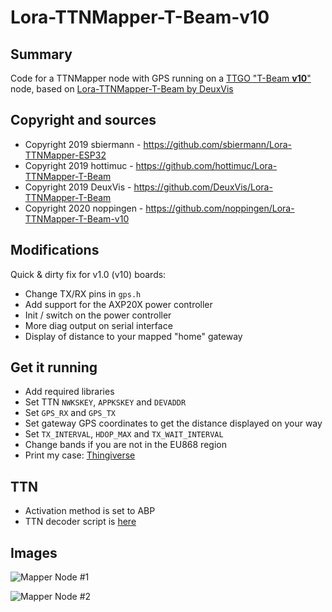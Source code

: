 # Lora-TTNMapper-T-Beam-v10

## Summary

Code for a TTNMapper node with GPS running on a [TTGO "T-Beam **v10**"](https://www.amazon.de/DollaTek-T-Beam-Drahtloses-Bluetooth-Batteriehalter/dp/B07RWY36ZY) node, based on [Lora-TTNMapper-T-Beam by DeuxVis](https://github.com/DeuxVis/Lora-TTNMapper-T-Beam)

## Copyright and sources

 * Copyright 2019 sbiermann - https://github.com/sbiermann/Lora-TTNMapper-ESP32
 * Copyright 2019 hottimuc  - https://github.com/hottimuc/Lora-TTNMapper-T-Beam
 * Copyright 2019 DeuxVis   - https://github.com/DeuxVis/Lora-TTNMapper-T-Beam
 * Copyright 2020 noppingen - https://github.com/noppingen/Lora-TTNMapper-T-Beam-v10

## Modifications

Quick & dirty fix for v1.0 (v10) boards:

* Change TX/RX pins in `gps.h`
* Add support for the AXP20X power controller
* Init / switch on the power controller
* More diag output on serial interface
* Display of distance to your mapped "home" gateway

## Get it running

* Add required libraries
* Set TTN `NWKSKEY`, `APPKSKEY` and `DEVADDR`
* Set `GPS_RX` and `GPS_TX`
* Set gateway GPS coordinates to get the distance displayed on your way
* Set `TX_INTERVAL`, `HDOP_MAX` and `TX_WAIT_INTERVAL`
* Change bands if you are not in the EU868 region
* Print my case: [Thingiverse](https://www.thingiverse.com/thing:4145143)

## TTN

* Activation method is set to ABP
* TTN decoder script is [here](TTN-decoder.script)

## Images

![Mapper Node #1](ttnmapper_esp32_01.jpg)

![Mapper Node #2](ttnmapper_esp32_02.jpg)
